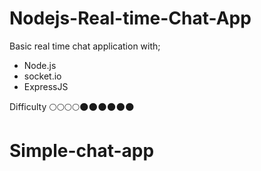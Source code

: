 # Nodejs-Real-time-Chat-App
Basic real time chat application with;
* Node.js 
* socket.io
* ExpressJS

Difficulty :full_moon::full_moon::full_moon::full_moon::new_moon::new_moon::new_moon::new_moon::new_moon::new_moon:
# Simple-chat-app
